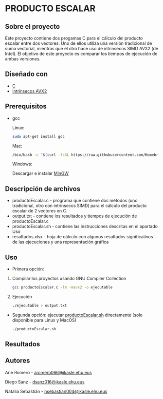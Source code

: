 
# PRODUCTO ESCALAR

## Sobre el proyecto

Este proyecto contiene dos progamas C para el cálculo del producto escalar entre dos vectores.  Uno de ellos utiliza una versión tradicional de suma vectorial, mientras que el otro hace uso de intrínsecos SIMD AVX2  (de Intel). El objetivo de este proyecto es comparar los tiempos de ejecución de ambas versiones.



## Diseñado con 
* [C](https://www.cprogramming.com/)
* [Intrínsecos AVX2](https://www.intel.es/content/www/es/es/architecture-and-technology/avx-512-overview.html)


## Prerequisitos

* gcc

	Linux:
  ```sh
  sudo apt-get install gcc
  ```
	Mac:
  ```sh
  /bin/bash -c "$(curl -fsSL https://raw.githubusercontent.com/Homebrew/install/HEAD/install.sh)"
  ```
	Windows:

	Descargar e instalar [MinGW](https://sourceforge.net/projects/mingw/)


## Descripción de archivos

* productoEscalar.c - programa que contiene dos métodos (uno tradicional, otro con intrínsecos SIMD) para el cálculo del producto escalar de 2 vectores en C. 
* output.txt - contiene los resultados y tiempos de ejecución de productoEscalar.c
* productoEscalar.sh - contiene las instrucciones descritas en el apartado Uso
* resultados.xlsx - hoja de cálculo con algunos resultados significativos de las ejecuciones y una representación gráfica

## Uso
* Primera opción:
1. Compilar los proyectos usando GNU Compiler Collection
	 ```sh
  	gcc productoEscalar.c -lm -mavx2 -o ejecutable
 	 ```
	
2. Ejecución
   ```sh
   ./ejecutable > output.txt
   ```
* Segunda opción: ejecutar [productoEscalar.sh](productoEscalar.sh) directamente (solo disponible para Linux y MacOS)
 	```sh
  	./productoEscalar.sh
 	 ```
 
## Resultados



## Autores

Ane Romero  - aromero066@ikasle.ehu.eus

Diego Sanz - dsanz016@ikasle.ehu.eus

Natalia Sebastián  - nsebastian004@ikasle.ehu.eus




